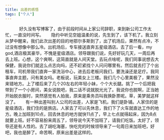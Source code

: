 ```yaml
---
title: 出差的感悟
tags: ["个人"]
---
```


&ensp;&ensp;&ensp;
  &ensp;&ensp;&ensp;好久没有写博客了，由于前段时间从上家公司辞职，来到新公司工作太忙，一直没时间写。
	&ensp;&ensp;&ensp;隐约中听见空姐温柔的说，先生到了，该下机了。我立刻从梦中醒来，我们此次出差的目的地鄂尔多斯到了，出了机场后，果然有点冷，不过没有想像中那么冷。出机场后，专车接送直奔五星级酒店。去了后一看，my god,酒店极其豪华，不愧是星级酒店。领导跟我们说，先好好玩几天，一周后再去上班。心想，这个爽啊，这简直就是人间天堂。去玩点啥呢，我们同事说想去大保健，我说你们就这么点志向吗，还不赶紧找个人问问哪里有。然后就去打了个出租车，司机带我们直奔一家洗浴中心，进去后老板问我们，要洗澡还是足疗。我同事直奔主题，问有美女吗。老板说，玩美女上三楼。我们几个心里美极了，果然没来错地方。上了楼后来了几个20左右的年轻小妹，个个大长腿。挑了一个后把我带到了一个小房间，美女说脱吧，我二话不说就脱光光了。我说你也脱啊，正当她开始脱衣服时，突然感觉有人拍我，原来是乘务员叫我换卧票呢。草，美梦就这样没了。
	&ensp;&ensp;&ensp;有一种出差叫别人公司的出差，人家是飞机，我们是卧铺。人家住的是星级酒店，我们住的是旅店。人家去了可以先休息，我们下了火车就直达工作的地方。晚上加班到10点，回去休息的地方就快11点了，早上七点就得起床，因为8点就要上班。好不容易朌来周五了，领导说今天不加班了，请我们吃饭。太好了，领导还是有人性的。去了胡吃海塞，快吃完的时候领导来了一句周日来加班吧，好吧，我也是醉了。命苦啊，原来出差是这样的。
&ensp;&ensp;&ensp;
